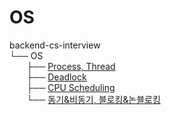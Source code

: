 # OS

backend-cs-interview<br/>
└── OS<br/>
&nbsp;&nbsp;&nbsp;&nbsp;&nbsp;&nbsp;&nbsp;├── [Process, Thread](Process%2C%20Thread.md)<br/>
&nbsp;&nbsp;&nbsp;&nbsp;&nbsp;&nbsp;&nbsp;├── [Deadlock](Deadlock.md)<br/>
&nbsp;&nbsp;&nbsp;&nbsp;&nbsp;&nbsp;&nbsp;├── [CPU Scheduling](CPUScheduling.md)<br/>
&nbsp;&nbsp;&nbsp;&nbsp;&nbsp;&nbsp;&nbsp;└── [동기&비동기, 블로킹&논블로킹](%EB%8F%99%EA%B8%B0%26%EB%B9%84%EB%8F%99%EA%B8%B0%2C%20%EB%B8%94%EB%A1%9C%ED%82%B9%26%EB%85%BC%EB%B8%94%EB%A1%9C%ED%82%B9.md)<br/>